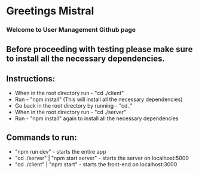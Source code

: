 # Greetings Mistral

### Welcome to User Management Github page

## Before proceeding with testing please make sure to install all the necessary dependencies.

## Instructions:

- When in the root directory run - "cd ./client"
- Run - "npm install" (This will install all the necessary dependencies)
- Go back in the root directory by running - "cd.."
- When in the root directory run - "cd ./server"
- Run - "npm install" again to install all the necessary dependencies

## Commands to run:

- "npm run dev" - starts the entire app
- "cd ./server" | "npm start server" - starts the server on localhost:5000
- "cd ./client" | "npm start" - starts the front-end on localhost:3000
